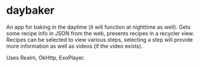 # daybaker
An app for baking in the daytime (it will function at nighttime as well). Gets some recipe info in JSON from the web,
presents recipes in a recycler view. Recipes can be selected to view various steps, selecting a step will provide more
information as well as videos (if the video exists).

Uses Realm, OkHttp, ExoPlayer.
